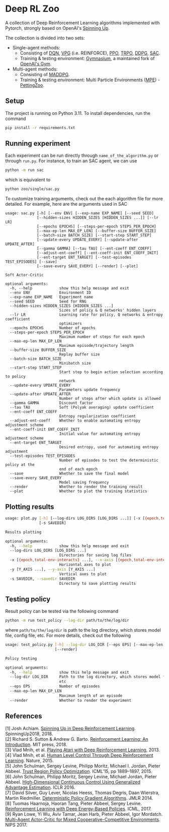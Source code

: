 
# Deep RL Zoo
A collection of Deep Reinforcement Learning algorithms implemented with Pytorch, strongly based on OpenAI's [Spinning Up](https://github.com/openai/spinningup).  

The collection is divided into two sets:
- Single-agent methods:
    - Consisting of [DQN](./zoo/single/dqn.py), [VPG](./zoo/single/vpg.py) (i.e. REINFORCE), [PPO](./zoo/single/ppo.py), [TRPO](./zoo/single/trpo.py), [DDPG](./zoo/single/ddpg.py), [SAC](./zoo/single/sac.py).
    - Training & testing environment: [Gymnasium](https://gymnasium.farama.org), a maintained fork of [OpenAI's Gym](https://github.com/openai/gym).
- Multi-agent methods:
    - Consisting of [MADDPG](./zoo/multi/maddpg.py).
    - Training & testing environment: Multi Particle Environments ([MPE](https://pettingzoo.farama.org/environments/mpe/)) - [PettingZoo](https://pettingzoo.farama.org).

## Setup
The project is running on Python 3.11. To install dependencies, run the command
```bash
pip install -r requirements.txt
```

## Running experiment
Each experiment can be run directly through `name_of_the_algorithm.py` or through `run.py`. For instance, to train an SAC agent, we can use
```bash
python -m run sac
```
which is equivalent to
```bash
python zoo/single/sac.py
```
To customize training arguments, check out the each algorithm file for more detailed. For example, here are the arguments used in SAC
```
usage: sac.py [-h] [--env ENV] [--exp-name EXP_NAME] [--seed SEED]
              [--hidden-sizes HIDDEN_SIZES [HIDDEN_SIZES ...]] [--lr LR]
              [--epochs EPOCHS] [--steps-per-epoch STEPS_PER_EPOCH]
              [--max-ep-len MAX_EP_LEN] [--buffer-size BUFFER_SIZE]
              [--batch-size BATCH_SIZE] [--start-step START_STEP]
              [--update-every UPDATE_EVERY] [--update-after UPDATE_AFTER]
              [--gamma GAMMA] [--tau TAU] [--ent-coeff ENT_COEFF]
              [--adjust-ent-coeff] [--ent-coeff-init ENT_COEFF_INIT]
              [--ent-target ENT_TARGET] [--test-episodes TEST_EPISODES] [--save]
              [--save-every SAVE_EVERY] [--render] [--plot]

Soft Actor-Critic

optional arguments:
  -h, --help            show this help message and exit
  --env ENV             Environment ID
  --exp-name EXP_NAME   Experiment name
  --seed SEED           Seed for RNG
  --hidden-sizes HIDDEN_SIZES [HIDDEN_SIZES ...]
                        Sizes of policy & Q networks' hidden layers
  --lr LR               Learning rate for policy, Q networks & entropy coefficient
                        optimizers
  --epochs EPOCHS       Number of epochs
  --steps-per-epoch STEPS_PER_EPOCH
                        Maximum number of steps for each epoch
  --max-ep-len MAX_EP_LEN
                        Maximum episode/trajectory length
  --buffer-size BUFFER_SIZE
                        Replay buffer size
  --batch-size BATCH_SIZE
                        Minibatch size
  --start-step START_STEP
                        Start step to begin action selection according to policy
                        network
  --update-every UPDATE_EVERY
                        Parameters update frequency
  --update-after UPDATE_AFTER
                        Number of steps after which update is allowed
  --gamma GAMMA         Discount factor
  --tau TAU             Soft (Polyak averaging) update coefficient
  --ent-coeff ENT_COEFF
                        Entropy regularization coefficient
  --adjust-ent-coeff    Whether to enable automating entropy adjustment scheme
  --ent-coeff-init ENT_COEFF_INIT
                        Initial value for automating entropy adjustment scheme
  --ent-target ENT_TARGET
                        Desired entropy, used for automating entropy adjustment
  --test-episodes TEST_EPISODES
                        Number of episodes to test the deterministic policy at the
                        end of each epoch
  --save                Whether to save the final model
  --save-every SAVE_EVERY
                        Model saving frequency
  --render              Whether to render the training result
  --plot                Whether to plot the training statistics
```

## Plotting results
```bash
usage: plot.py [-h] [--log-dirs LOG_DIRS [LOG_DIRS ...]] [-x [{epoch,total-env-interacts} ...]] [-y [Y_AXIS ...]]
               [-s SAVEDIR]

Results plotting

optional arguments:
  -h, --help            show this help message and exit
  --log-dirs LOG_DIRS [LOG_DIRS ...]
                        Directories for saving log files
  -x [{epoch,total-env-interacts} ...], --x-axis [{epoch,total-env-interacts} ...]
                        Horizontal axes to plot
  -y [Y_AXIS ...], --y-axis [Y_AXIS ...]
                        Vertical axes to plot
  -s SAVEDIR, --savedir SAVEDIR
                        Directory to save plotting results
```

## Testing policy
Result policy can be tested via the following command
```bash
python -m run test_policy --log-dir path/to/the/log/dir
```
where `path/to/the/log/dir` is path to the log directory, which stores model file, config file, etc. For more details, check out the following
```bash
usage: test_policy.py [-h] --log-dir LOG_DIR [--eps EPS] [--max-ep-len MAX_EP_LEN]
                      [--render]

Policy testing

optional arguments:
  -h, --help            show this help message and exit
  --log-dir LOG_DIR     Path to the log directory, which stores model file, config file,
                        etc
  --eps EPS             Number of episodes
  --max-ep-len MAX_EP_LEN
                        Maximum length of an episode
  --render              Whether to render the experiment
```

## References
[1] Josh Achiam. [Spinning Up in Deep Reinforcement Learning](https://spinningup.openai.com/). SpinningUp2018, 2018.  
[2] Richard S. Sutton & Andrew G. Barto. [Reinforcement Learning: An Introduction](https://mitpress.mit.edu/books/reinforcement-learning-second-edition). MIT press, 2018.  
[3] Vlad Mnih, et al. [Playing Atari with Deep Reinforcement Learning](https://www.cs.toronto.edu/~vmnih/docs/dqn.pdf), 2013.  
[4] Vlad Mnih, et al. [Human Level Control Through Deep Reinforcement Learning](https://www.deepmind.com/publications/human-level-control-through-deep-reinforcement-learning). Nature, 2015.  
[5] John Schulman, Sergey Levine, Philipp Moritz, Michael I. Jordan, Pieter Abbeel. [Trust Region Policy Optimization](https://dl.acm.org/doi/10.5555/3045118.3045319). ICML'15, pp 1889–1897, 2015.  
[6] John Schulman, Philipp Moritz, Sergey Levine, Michael Jordan, Pieter Abbeel. [High-Dimensional Continuous Control Using Generalized Advantage Estimation](https://arxiv.org/abs/1506.02438). ICLR 2016.  
[7] David Silver, Guy Lever, Nicolas Heess, Thomas Degris, Daan Wierstra, Martin Riedmiller. [Deterministic Policy Gradient Algorithms](http://proceedings.mlr.press/v32/silver14.pdf). JMLR 2014.  
[8] Tuomas Haarnoja, Haoran Tang, Pieter Abbeel, Sergey Levine. [Reinforcement Learning with Deep Energy-Based Policies](https://dl.acm.org/doi/10.5555/3305381.3305521). ICML, 2017.  
[9] Ryan Lowe, Yi Wu, Aviv Tamar, Jean Harb, Pieter Abbeel, Igor Mordatch. [Multi-Agent Actor-Critic for Mixed Cooperative-Competitive Environments](https://arxiv.org/abs/1706.02275). NIPS 2017.
